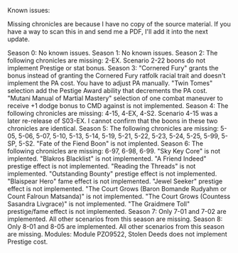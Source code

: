 Known issues:

Missing chronicles are because I have no copy of the source material. If you have a way to scan this in and send me a PDF, I'll add it into the next update.

Season 0:
	No known issues.
Season 1:
	No known issues.
Season 2:
	The following chronicles are missing: 2-EX.
	Scenario 2-22 boons do not implement Prestige or stat bonus.
Season 3:
	"Cornered Fury" grants the bonus instead of granting the Cornered Fury ratfolk racial trait and doesn't implement the PA cost. You have to adjust PA manually.
	"Twin Tomes" selection add the Pestige Award ability that decrements the PA cost.
	"Mutani Manual of Martial Mastery" selection of one combat maneuver to receive +1 dodge bonus to CMD against is not implemented.
Season 4:
	The following chronicles are missing: 4-15, 4-EX, 4-S2.
	Scenario 4-15 was a later re-release of S03-EX. I cannot confirm that the boons in these two chronicles are identical.
Season 5:
	The following chronicles are missing: 5-05, 5-06, 5-07, 5-10, 5-13, 5-14, 5-19, 5-21, 5-22, 5-23, 5-24, 5-25, 5-99, 5-SP, 5-S2.
	"Fate of the Fiend Boon" is not implented.
Season 6:
	The following chronicles are missing: 6-97, 6-98, 6-99.
	"Sky Key Core" is not implented.
	"Blakros Blacklist" is not implemented.
	"A Friend Indeed" prestige effect is not implemented.
	"Reading the Threads" is not implemented.
	"Outstanding Bounty" prestige effect is not implemented.
	"Blaispear Hero" fame effect is not implemented.
	"Jewel Seeker" prestige effect is not implemented.
	"The Court Grows (Baron Bomande Rudyahm or Count Falroun Matsanda)" is not implemented.
	"The Court Grows (Countess Sasandra Livgrace)" is not implemented.
	"The Graidmere Toll" prestige/fame effect is not implemented.
Season 7:
	Only 7-01 and 7-02 are implemented. All other scenarios from this season are missing.
Season 8:
	Only 8-01 and 8-05 are implemented. All other scenarios from this season are missing.
Modules:
	Module PZO9522, Stolen Deeds does not implement Prestige cost.
